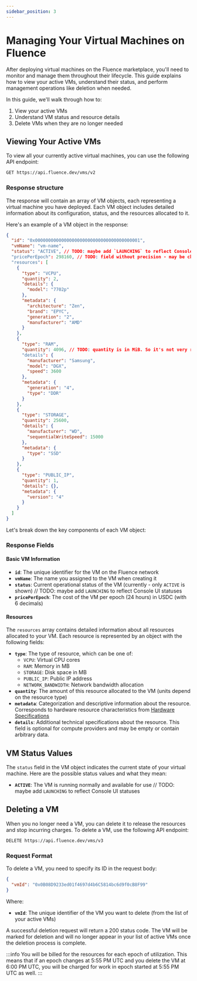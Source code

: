 ```yaml
---
sidebar_position: 3
---
```


# Managing Your Virtual Machines on Fluence

After deploying virtual machines on the Fluence marketplace, you'll need to monitor and manage them throughout their lifecycle. This guide explains how to view your active VMs, understand their status, and perform management operations like deletion when needed.

In this guide, we'll walk through how to:

1. View your active VMs
2. Understand VM status and resource details
3. Delete VMs when they are no longer needed

## Viewing Your Active VMs

To view all your currently active virtual machines, you can use the following API endpoint:

```bash
GET https://api.fluence.dev/vms/v2
```

### Response structure

The response will contain an array of VM objects, each representing a virtual machine you have deployed. Each VM object includes detailed information about its configuration, status, and the resources allocated to it.

Here's an example of a VM object in the response:

```json
{
  "id": "0x0000000000000000000000000000000000000001",
  "vmName": "vm-name",
  "status": "ACTIVE", // TODO: maybe add `LAUNCHING` to reflect Console UI statuses
  "pricePerEpoch": 298160, // TODO: field without precision - may be changed to string with precision 6
  "resources": [
    {
      "type": "VCPU",
      "quantity": 2,
      "details": {
        "model": "7702p"
      },
      "metadata": {
        "architecture": "Zen",
        "brand": "EPYC",
        "generation": "2",
        "manufacturer": "AMD"
      }
    },
    {
      "type": "RAM",
      "quantity": 4096, // TODO: quantity is in MiB. So it's not very readable
      "details": {
        "manufacturer": "Samsung",
        "model": "DGX",
        "speed": 3600
      },
      "metadata": {
        "generation": "4",
        "type": "DDR"
      }
    },
    {
      "type": "STORAGE",
      "quantity": 25600,
      "details": {
        "manufacturer": "WD",
        "sequentialWriteSpeed": 15000
      },
      "metadata": {
        "type": "SSD"
      }
    },
    {
      "type": "PUBLIC_IP",
      "quantity": 1,
      "details": {},
      "metadata": {
        "version": "4"
      }
    }
  ]
}
```

Let's break down the key components of each VM object:

### Response Fields

#### Basic VM Information

- **`id`**: The unique identifier for the VM on the Fluence network
- **`vmName`**: The name you assigned to the VM when creating it
- **`status`**: Current operational status of the VM (currently - only `ACTIVE` is shown) // TODO: maybe add `LAUNCHING` to reflect Console UI statuses
- **`pricePerEpoch`**: The cost of the VM per epoch (24 hours) in USDC (with 6 decimals)

#### Resources

The `resources` array contains detailed information about all resources allocated to your VM. Each resource is represented by an object with the following fields:

- **`type`**: The type of resource, which can be one of:
  - `VCPU`: Virtual CPU cores
  - `RAM`: Memory in MB
  - `STORAGE`: Disk space in MB
  - `PUBLIC_IP`: Public IP address
  - `NETWORK_BANDWIDTH`: Network bandwidth allocation
- **`quantity`**: The amount of this resource allocated to the VM (units depend on the resource type)
- **`metadata`**: Categorization and descriptive information about the resource. Corresponds to hardware resource characteristics from [Hardware Specifications](../get_offerings/get_offerings.md#hardware-specifications)
- **`details`**: Additional technical specifications about the resource. This field is optional for compute providers and may be empty or contain arbitrary data.

## VM Status Values

The `status` field in the VM object indicates the current state of your virtual machine. Here are the possible status values and what they mean:

- **`ACTIVE`**: The VM is running normally and available for use // TODO: maybe add `LAUNCHING` to reflect Console UI statuses

## Deleting a VM

When you no longer need a VM, you can delete it to release the resources and stop incurring charges. To delete a VM, use the following API endpoint:

```bash
DELETE https://api.fluence.dev/vms/v3
```

### Request Format

To delete a VM, you need to specify its ID in the request body:

```json
{
  "vmId": "0x0B08D9233ed01f4697d4b6C5814bc6d9f0cB8F99"
}
```

Where:

- **`vmId`**: The unique identifier of the VM you want to delete (from the list of your active VMs)

A successful deletion request will return a 200 status code. The VM will be marked for deletion and will no longer appear in your list of active VMs once the deletion process is complete.

:::info
You will be billed for the resources for each epoch of utilization. This means that if an epoch changes at 5:55 PM UTC and you delete the VM at 6:00 PM UTC, you will be charged for work in epoch started at 5:55 PM UTC as well.
:::
